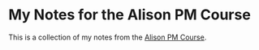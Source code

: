 # My Notes for the Alison PM Course
This is a collection of my notes from the [Alison PM Course](
https://alison.com/course/diploma-in-project-management-revised-2017).